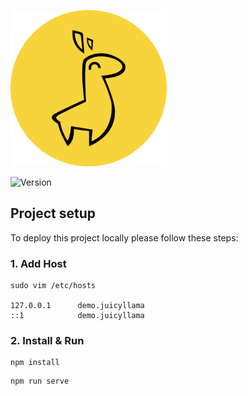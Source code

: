 ![Logo](/src/assets/images/logo/icon-250x250.png)

![Version](https://img.shields.io/badge/Version-1.0.0-yellow)

## Project setup

To deploy this project locally please follow these steps:

### 1. Add Host
```
sudo vim /etc/hosts

127.0.0.1      demo.juicyllama
::1            demo.juicyllama
```

### 2. Install & Run

```
npm install
```
```
npm run serve
```
